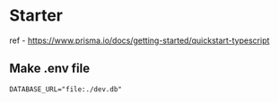 # Starter

ref - <https://www.prisma.io/docs/getting-started/quickstart-typescript>

## Make .env file

```
DATABASE_URL="file:./dev.db"
```
